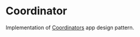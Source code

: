 # Coordinator
Implementation of [Coordinators](http://khanlou.com/2015/10/coordinators-redux/) app design pattern.
